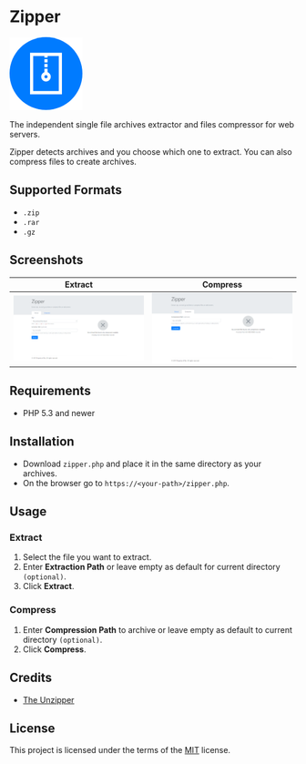 # Zipper

![Logo](screenshots/icon.png)

The independent single file archives extractor and files compressor for web servers.

Zipper detects archives and you choose which one to extract. You can also compress files to create archives.

## Supported Formats

- `.zip`
- `.rar`
- `.gz`

## Screenshots

| Extract                             | Compress                              |
| ----------------------------------- | ------------------------------------- |
| ![Extract](screenshots/extract.png) | ![Compress](screenshots/compress.png) |

## Requirements

- PHP 5.3 and newer

## Installation

- Download `zipper.php` and place it in the same directory as your archives.
- On the browser go to `https://<your-path>/zipper.php`.

## Usage

### Extract

1. Select the file you want to extract.
2. Enter **Extraction Path** or leave empty as default for current directory `(optional)`.
3. Click **Extract**.

### Compress

1. Enter **Compression Path** to archive or leave empty as default to current directory `(optional)`.
2. Click **Compress**.

## Credits

- [The Unzipper](https://github.com/ndeet/unzipper)

## License

This project is licensed under the terms of the [MIT](LICENSE.md) license.